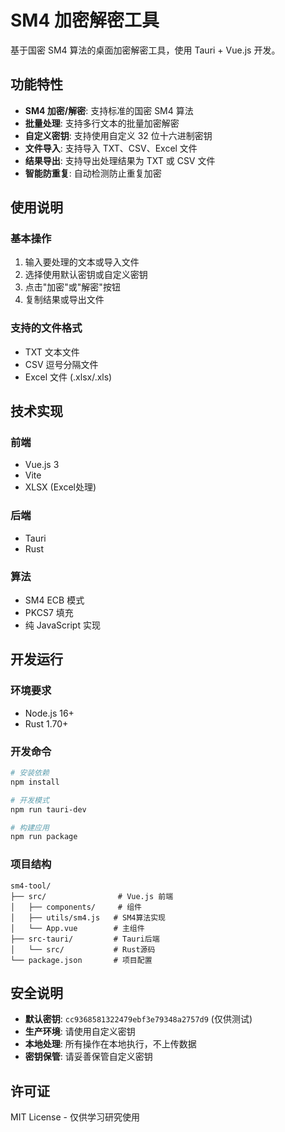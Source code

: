 # SM4 加密解密工具

基于国密 SM4 算法的桌面加密解密工具，使用 Tauri + Vue.js 开发。

## 功能特性

- **SM4 加密/解密**: 支持标准的国密 SM4 算法
- **批量处理**: 支持多行文本的批量加密解密
- **自定义密钥**: 支持使用自定义 32 位十六进制密钥
- **文件导入**: 支持导入 TXT、CSV、Excel 文件
- **结果导出**: 支持导出处理结果为 TXT 或 CSV 文件
- **智能防重复**: 自动检测防止重复加密

## 使用说明

### 基本操作
1. 输入要处理的文本或导入文件
2. 选择使用默认密钥或自定义密钥
3. 点击"加密"或"解密"按钮
4. 复制结果或导出文件

### 支持的文件格式
- TXT 文本文件
- CSV 逗号分隔文件
- Excel 文件 (.xlsx/.xls)

## 技术实现

### 前端
- Vue.js 3
- Vite
- XLSX (Excel处理)

### 后端
- Tauri
- Rust

### 算法
- SM4 ECB 模式
- PKCS7 填充
- 纯 JavaScript 实现

## 开发运行

### 环境要求
- Node.js 16+  
- Rust 1.70+

### 开发命令
```bash
# 安装依赖
npm install

# 开发模式
npm run tauri-dev

# 构建应用
npm run package
```

### 项目结构
```
sm4-tool/
├── src/                # Vue.js 前端
│   ├── components/     # 组件
│   ├── utils/sm4.js   # SM4算法实现
│   └── App.vue        # 主组件
├── src-tauri/         # Tauri后端
│   └── src/           # Rust源码
└── package.json       # 项目配置
```

## 安全说明

- **默认密钥**: `cc9368581322479ebf3e79348a2757d9` (仅供测试)
- **生产环境**: 请使用自定义密钥
- **本地处理**: 所有操作在本地执行，不上传数据
- **密钥保管**: 请妥善保管自定义密钥

## 许可证

MIT License - 仅供学习研究使用 